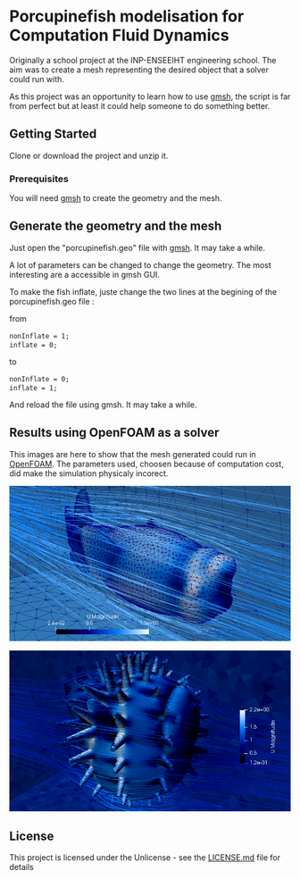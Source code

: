 # Porcupinefish modelisation for Computation Fluid Dynamics

Originally a school project at the INP-ENSEEIHT engineering school. The aim was to create a mesh representing the desired object that a solver could run with.

As this project was an opportunity to learn how to use [gmsh](http://gmsh.info), the script is far from perfect but at least it could help someone to do something better.

## Getting Started

Clone or download the project and unzip it. 

### Prerequisites

You will need [gmsh](http://gmsh.info) to create the geometry and the mesh.

## Generate the geometry and the mesh

Just open the "porcupinefish.geo" file with [gmsh](http://gmsh.info). It may take a while.

A lot of parameters can be changed to change the geometry. The most interesting are a accessible in gmsh GUI.

To make the fish inflate, juste change the two lines at the begining of the porcupinefish.geo file :

from

```
nonInflate = 1;
inflate = 0;
```

to

```
nonInflate = 0;
inflate = 1;
```

And reload the file using gmsh. It may take a while.

## Results using OpenFOAM as a solver

This images are here to show that the mesh generated could run in [OpenFOAM](https://www.openfoam.com). 
The parameters used, choosen because of computation cost, did make the simulation physicaly incorect.

![Picture of a simulation non inflated.](https://github.com/LeDernier/porcupinefish/blob/master/img/PoissonComplet.png)

![Picture of a simulation inflated.](https://github.com/LeDernier/porcupinefish/blob/master/img/PoissonGonfle.png)

## License

This project is licensed under the Unlicense - see the [LICENSE.md](LICENSE.md) file for details